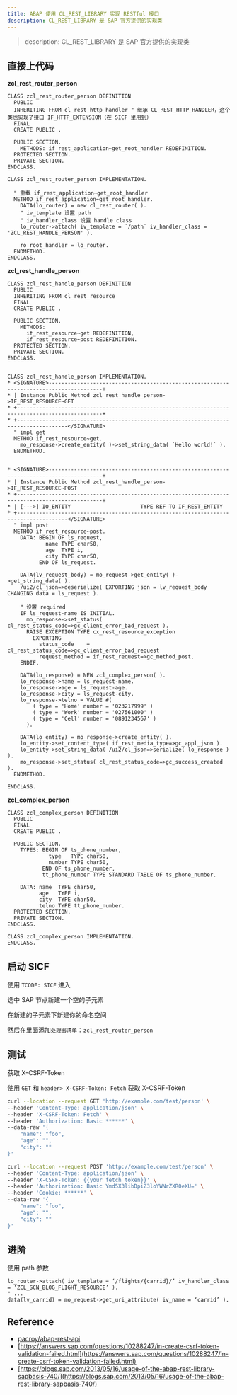 ```yaml
---
title: ABAP 使用 CL_REST_LIBRARY 实现 RESTful 接口
description: CL_REST_LIBRARY 是 SAP 官方提供的实现类
---
```


> description: CL_REST_LIBRARY 是 SAP 官方提供的实现类

## 直接上代码

**zcl_rest_router_person**

```abap
CLASS zcl_rest_router_person DEFINITION
  PUBLIC
  INHERITING FROM cl_rest_http_handler " 继承 CL_REST_HTTP_HANDLER，这个类也实现了接口 IF_HTTP_EXTENSION（在 SICF 里用到）
  FINAL
  CREATE PUBLIC .

  PUBLIC SECTION.
    METHODS: if_rest_application~get_root_handler REDEFINITION.
  PROTECTED SECTION.
  PRIVATE SECTION.
ENDCLASS.

CLASS zcl_rest_router_person IMPLEMENTATION.

  " 重载 if_rest_application~get_root_handler
  METHOD if_rest_application~get_root_handler.
    DATA(lo_router) = new cl_rest_router( ).
    " iv_template 设置 path
    " iv_handler_class 设置 handle class
    lo_router->attach( iv_template = `/path` iv_handler_class = 'ZCL_REST_HANDLE_PERSON' ).

    ro_root_handler = lo_router.
  ENDMETHOD.
ENDCLASS.
```

**zcl_rest_handle_person**

```abap
CLASS zcl_rest_handle_person DEFINITION
  PUBLIC
  INHERITING FROM cl_rest_resource
  FINAL
  CREATE PUBLIC .

  PUBLIC SECTION.
    METHODS:
      if_rest_resource~get REDEFINITION,
      if_rest_resource~post REDEFINITION.
  PROTECTED SECTION.
  PRIVATE SECTION.
ENDCLASS.


CLASS zcl_rest_handle_person IMPLEMENTATION.
* <SIGNATURE>---------------------------------------------------------------------------------------+
* | Instance Public Method zcl_rest_handle_person->IF_REST_RESOURCE~GET
* +-------------------------------------------------------------------------------------------------+
* +--------------------------------------------------------------------------------------</SIGNATURE>
  " impl get
  METHOD if_rest_resource~get.
    mo_response->create_entity( )->set_string_data( `Hello world!` ).
  ENDMETHOD.


* <SIGNATURE>---------------------------------------------------------------------------------------+
* | Instance Public Method zcl_rest_handle_person->IF_REST_RESOURCE~POST
* +-------------------------------------------------------------------------------------------------+
* | [--->] IO_ENTITY                      TYPE REF TO IF_REST_ENTITY
* +--------------------------------------------------------------------------------------</SIGNATURE>
  " impl post
  METHOD if_rest_resource~post.
    DATA: BEGIN OF ls_request,
            name TYPE char50,
            age  TYPE i,
            city TYPE char50,
          END OF ls_request.

    DATA(lv_request_body) = mo_request->get_entity( )->get_string_data( ).
    /ui2/cl_json=>deserialize( EXPORTING json = lv_request_body CHANGING data = ls_request ).

    " 设置 required
    IF ls_request-name IS INITIAL.
      mo_response->set_status( cl_rest_status_code=>gc_client_error_bad_request ).
      RAISE EXCEPTION TYPE cx_rest_resource_exception
        EXPORTING
          status_code    = cl_rest_status_code=>gc_client_error_bad_request
          request_method = if_rest_request=>gc_method_post.
    ENDIF.

    DATA(lo_response) = NEW zcl_complex_person( ).
    lo_response->name = ls_request-name.
    lo_response->age = ls_request-age.
    lo_response->city = ls_request-city.
    lo_response->telno = VALUE #(
        ( type = 'Home' number = '023217999' )
        ( type = 'Work' number = '027561000' )
        ( type = 'Cell' number = '0891234567' )
      ).

    DATA(lo_entity) = mo_response->create_entity( ).
    lo_entity->set_content_type( if_rest_media_type=>gc_appl_json ).
    lo_entity->set_string_data( /ui2/cl_json=>serialize( lo_response ) ).
    mo_response->set_status( cl_rest_status_code=>gc_success_created ).
  ENDMETHOD.

ENDCLASS.
```

**zcl_complex_person**

```abap
CLASS zcl_complex_person DEFINITION
  PUBLIC
  FINAL
  CREATE PUBLIC .

  PUBLIC SECTION.
    TYPES: BEGIN OF ts_phone_number,
             type   TYPE char50,
             number TYPE char50,
           END OF ts_phone_number,
           tt_phone_number TYPE STANDARD TABLE OF ts_phone_number.

    DATA: name  TYPE char50,
          age   TYPE i,
          city  TYPE char50,
          telno TYPE tt_phone_number.
  PROTECTED SECTION.
  PRIVATE SECTION.
ENDCLASS.

CLASS zcl_complex_person IMPLEMENTATION.
ENDCLASS.
```

## 启动 SICF

使用 `TCODE: SICF` 进入 

选中 SAP 节点新建一个空的子元素

在新建的子元素下新建你的命名空间

然后在里面添加`处理器清单`：`zcl_rest_router_person`

## 测试

获取 X-CSRF-Token

使用 `GET` 和 `header> X-CSRF-Token: Fetch` 获取 X-CSRF-Token

```bash
curl --location --request GET 'http://example.com/test/person' \
--header 'Content-Type: application/json' \
--header 'X-CSRF-Token: Fetch' \
--header 'Authorization: Basic ******' \
--data-raw '{
    "name": "foo",
    "age": "",
    "city": ""
}'
```

```bash
curl --location --request POST 'http://example.com/test/person' \
--header 'Content-Type: application/json' \
--header 'X-CSRF-Token: {{your fetch token}}' \
--header 'Authorization: Basic Ymd5X3libDpiZ3loYWNrZXR0eXU=' \
--header 'Cookie: ******' \
--data-raw '{
    "name": "foo",
    "age": "",
    "city": ""
}'
```

## 进阶

使用 path 参数

```abap
lo_router->attach( iv_template = ‘/flights/{carrid}/’ iv_handler_class = ‘ZCL_SCN_BLOG_FLIGHT_RESOURCE’ ).
" ...
data(lv_carrid) = mo_request->get_uri_attribute( iv_name = ‘carrid’ ).
```

## Reference

- [pacroy/abap-rest-api](https://github.com/pacroy/abap-rest-api)
- [https://answers.sap.com/questions/10288247/in-create-csrf-token-validation-failed.html](https://answers.sap.com/questions/10288247/in-create-csrf-token-validation-failed.html)
- [https://blogs.sap.com/2013/05/16/usage-of-the-abap-rest-library-sapbasis-740/](https://blogs.sap.com/2013/05/16/usage-of-the-abap-rest-library-sapbasis-740/)